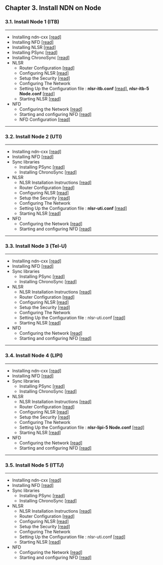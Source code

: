    ## Chapter 3. Install NDN on Node  
   ### 3.1. Install Node 1 (ITB) 
   ***
   - Installing ndn-cxx [[read]](https://github.com/syaifulahdan/Mini-NDN-Work/blob/main/Assignment%202:NDNrg-Topology/install-nodeNDN-Node-1.md)
   - Installing NFD [[read]](https://github.com/syaifulahdan/Mini-NDN-Work/blob/main/Assignment%202:NDNrg-Topology/install-NFD-nodeNDN-Node-1.md)
   - Installing NLSR [[read]](https://github.com/syaifulahdan/Mini-NDN-Work/blob/main/Assignment%202:NDNrg-Topology/install-NLSR-nodeNDN-Node-1.md)  
   - Installing PSync [[read]](https://github.com/syaifulahdan/Mini-NDN-Work/blob/main/Assignment%202:NDNrg-Topology/install-PSync-nodeNDN-Node-1.md)
   - Installing ChronoSync [[read]](https://github.com/syaifulahdan/Mini-NDN-Work/blob/main/Assignment%202:NDNrg-Topology/install-Chronosync-nodeNDN-Node-1.md)
   - NLSR
      - Router Configuration [[read]](https://github.com/syaifulahdan/Mini-NDN-Work/blob/main/Assignment%202:NDNrg-Topology/router-config-Node-1.md)
      - Configuring NLSR  [[read]](https://github.com/syaifulahdan/Mini-NDN-Work/blob/main/Assignment%202:NDNrg-Topology/NLSR-Configuring-Node1.md)
      - Setup the Security [[read]](https://github.com/syaifulahdan/Mini-NDN-Work/blob/main/Assignment%202:NDNrg-Topology/NLSR-Settingup-security-Node1.md)
      - Configuring The Network
      - Setting Up the Configuration file : <b>nlsr-itb.conf</b> [[read]](https://github.com/syaifulahdan/Mini-NDN-Work/blob/main/Assignment%202:NDNrg-Topology/NLSR-setting-upthe-configurationfile-node1.md), <b>nlsr-itb-5 Node.conf</b> [[read]](https://github.com/syaifulahdan/Mini-NDN-Work/blob/main/Assignment%202:NDNrg-Topology/NLSR-setting-upthe-configurationfile-node1-5node.md)
      - Starting NLSR [[read]](https://github.com/syaifulahdan/Mini-NDN-Work/blob/main/Assignment%202:NDNrg-Topology/NLSR-starting-Node1.md)
   - NFD
      - Configuring the Network [[read]](https://github.com/syaifulahdan/Mini-NDN-Work/blob/main/Assignment%202:NDNrg-Topology/NFD-configuring-network-node1.md)
      - Starting and configuring NFD [[read]](https://github.com/syaifulahdan/Mini-NDN-Work/blob/main/Assignment%202:NDNrg-Topology/NFD-starting-node1.md)
      - NFD Configuration [[read]](https://github.com/syaifulahdan/Mini-NDN-Work/blob/main/Assignment%202:NDNrg-Topology/NDNrg-Image-Node1/NFD-Node1-Configuration.md)
*** 
  ### 3.2. Install Node 2 (UTI)
***
   - Installing ndn-cxx [[read]](https://github.com/syaifulahdan/Mini-NDN-Work/blob/main/Assignment%202:NDNrg-Topology/install-nodeNDN-Node-2.md)
   - Installing NFD [[read]](https://github.com/syaifulahdan/Mini-NDN-Work/blob/main/Assignment%202:NDNrg-Topology/install-NFD-nodeNDN-Node-2.md)
   - Sync libraries 
     - Installing PSync [[read]](https://github.com/syaifulahdan/Mini-NDN-Work/blob/main/Assignment%202:NDNrg-Topology/install-PSync-nodeNDN-Node-2.md)
     - Installing ChronoSync [[read]](https://github.com/syaifulahdan/Mini-NDN-Work/blob/main/Assignment%202:NDNrg-Topology/install-Chronosync-nodeNDN-Node-2.md)
   - NLSR
     - NLSR Installation Instructions [[read]](https://github.com/syaifulahdan/Mini-NDN-Work/blob/main/Assignment%202:NDNrg-Topology/install-NLSR-nodeNDN-Node-2.md)
     - Router Configuration [[read]](https://github.com/syaifulahdan/Mini-NDN-Work/blob/main/Assignment%202:NDNrg-Topology/router-config-Node-2.md)
     - Configuring NLSR  [[read]](https://github.com/syaifulahdan/Mini-NDN-Work/blob/main/Assignment%202:NDNrg-Topology/NLSR-Configuring-Node2.md)
     - Setup the Security [[read]](https://github.com/syaifulahdan/Mini-NDN-Work/blob/main/Assignment%202:NDNrg-Topology/NLSR-Settingup-security-Node2.md)
     - Configuring The Network
     - Setting Up the Configuration file : <b>nlsr-uti.conf</b> [[read]](https://github.com/syaifulahdan/Mini-NDN-Work/blob/main/Assignment%202:NDNrg-Topology/NLSR-setting-upthe-configurationfile-node2.md)
     - Starting NLSR [[read]](https://github.com/syaifulahdan/Mini-NDN-Work/blob/main/Assignment%202:NDNrg-Topology/NLSR-starting-Node2.md)
   - NFD
      - Configuring the Network [[read]](https://github.com/syaifulahdan/Mini-NDN-Work/blob/main/Assignment%202:NDNrg-Topology/NFD-configuring-network-node2.md)
      - Starting and configuring NFD [[read]](https://github.com/syaifulahdan/Mini-NDN-Work/blob/main/Assignment%202:NDNrg-Topology/NFD-starting-node2.md)
***
### 3.3. Install Node 3 (Tel-U) 
***
   - Installing ndn-cxx [[read]](https://github.com/syaifulahdan/Mini-NDN-Work/blob/main/Assignment%202:NDNrg-Topology/install-nodeNDN-Node-3.md)
   - Installing NFD [[read]](https://github.com/syaifulahdan/Mini-NDN-Work/blob/main/Assignment%202:NDNrg-Topology/install-NFD-nodeNDN-Node-3.md)
   - Sync libraries 
     - Installing PSync [[read]](https://github.com/syaifulahdan/Mini-NDN-Work/blob/main/Assignment%202:NDNrg-Topology/install-PSync-nodeNDN-Node-3.md)
     - Installing ChronoSync [[read]](https://github.com/syaifulahdan/Mini-NDN-Work/blob/main/Assignment%202:NDNrg-Topology/install-Chronosync-nodeNDN-Node-3.md)
   - NLSR
     - NLSR Installation Instructions [[read]](https://github.com/syaifulahdan/Mini-NDN-Work/blob/main/Assignment%202:NDNrg-Topology/install-NLSR-nodeNDN-Node-3.md)
     - Router Configuration [[read]](https://github.com/syaifulahdan/Mini-NDN-Work/blob/main/Assignment%202:NDNrg-Topology/router-config-Node-3.md)
     - Configuring NLSR  [[read]](https://github.com/syaifulahdan/Mini-NDN-Work/blob/main/Assignment%202:NDNrg-Topology/NLSR-Configuring-Node3.md)
     - Setup the Security [[read]](https://github.com/syaifulahdan/Mini-NDN-Work/blob/main/Assignment%202:NDNrg-Topology/NLSR-Settingup-security-Node3.md)
     - Configuring The Network
     - Setting Up the Configuration file : nlsr-uti.conf [[read]](https://github.com/syaifulahdan/Mini-NDN-Work/blob/main/Assignment%202:NDNrg-Topology/NLSR-setting-upthe-configurationfile-node2.md)
     - Starting NLSR [[read]](https://github.com/syaifulahdan/Mini-NDN-Work/blob/main/Assignment%202:NDNrg-Topology/NLSR-starting-Node3.md)
   - NFD
      - Configuring the Network [[read]](https://github.com/syaifulahdan/Mini-NDN-Work/blob/main/Assignment%202:NDNrg-Topology/NFD-configuring-network-node3.md)
      - Starting and configuring NFD [[read]](https://github.com/syaifulahdan/Mini-NDN-Work/blob/main/Assignment%202:NDNrg-Topology/NFD-starting-node3.md)

***
### 3.4. Install Node 4 (LIPI) 
***
   - Installing ndn-cxx [[read]](https://github.com/syaifulahdan/Mini-NDN-Work/blob/main/Assignment%202:NDNrg-Topology/install-nodeNDN-Node-4.md)
   - Installing NFD [[read]](https://github.com/syaifulahdan/Mini-NDN-Work/blob/main/Assignment%202:NDNrg-Topology/install-NFD-nodeNDN-Node-4.md)
   - Sync libraries 
     - Installing PSync [[read]](https://github.com/syaifulahdan/Mini-NDN-Work/blob/main/Assignment%202:NDNrg-Topology/install-PSync-nodeNDN-Node-4.md)
     - Installing ChronoSync [[read]](https://github.com/syaifulahdan/Mini-NDN-Work/blob/main/Assignment%202:NDNrg-Topology/install-Chronosync-nodeNDN-Node-4.md)
   - NLSR
     - NLSR Installation Instructions [[read]](https://github.com/syaifulahdan/Mini-NDN-Work/blob/main/Assignment%202:NDNrg-Topology/install-NLSR-nodeNDN-Node-4.md)
     - Router Configuration [[read]](https://github.com/syaifulahdan/Mini-NDN-Work/blob/main/Assignment%202:NDNrg-Topology/router-config-Node-4.md)
     - Configuring NLSR  [[read]](https://github.com/syaifulahdan/Mini-NDN-Work/blob/main/Assignment%202:NDNrg-Topology/NLSR-Configuring-Node4.md)
     - Setup the Security [[read]](https://github.com/syaifulahdan/Mini-NDN-Work/blob/main/Assignment%202:NDNrg-Topology/NLSR-Settingup-security-Node4.md)
     - Configuring The Network
     - Setting Up the Configuration file : <b>nlsr-lipi-5 Node.conf</b> [[read]](https://github.com/syaifulahdan/Mini-NDN-Work/blob/main/Assignment%202:NDNrg-Topology/NLSR-setting-upthe-configurationfile-node4.md)
     - Starting NLSR [[read]](https://github.com/syaifulahdan/Mini-NDN-Work/blob/main/Assignment%202:NDNrg-Topology/NLSR-starting-Node2.md)
   - NFD
      - Configuring the Network [[read]](https://github.com/syaifulahdan/Mini-NDN-Work/blob/main/Assignment%202:NDNrg-Topology/NFD-configuring-network-node4.md)
      - Starting and configuring NFD [[read]](https://github.com/syaifulahdan/Mini-NDN-Work/blob/main/Assignment%202:NDNrg-Topology/NLSR-starting-Node4.md)

 ***
### 3.5. Install Node 5 (ITTJ) 
***
   - Installing ndn-cxx [[read]](https://github.com/syaifulahdan/Mini-NDN-Work/blob/main/Assignment%202:NDNrg-Topology/install-nodeNDN-Node-2.md)
   - Installing NFD [[read]](https://github.com/syaifulahdan/Mini-NDN-Work/blob/main/Assignment%202:NDNrg-Topology/install-NFD-nodeNDN-Node-2.md)
   - Sync libraries 
     - Installing PSync [[read]](https://github.com/syaifulahdan/Mini-NDN-Work/blob/main/Assignment%202:NDNrg-Topology/install-PSync-nodeNDN-Node-2.md)
     - Installing ChronoSync [[read]](https://github.com/syaifulahdan/Mini-NDN-Work/blob/main/Assignment%202:NDNrg-Topology/install-Chronosync-nodeNDN-Node-2.md)
   - NLSR
     - NLSR Installation Instructions [[read]](https://github.com/syaifulahdan/Mini-NDN-Work/blob/main/Assignment%202:NDNrg-Topology/install-NLSR-nodeNDN-Node-2.md)
     - Router Configuration [[read]](https://github.com/syaifulahdan/Mini-NDN-Work/blob/main/Assignment%202:NDNrg-Topology/router-config-Node-1.md)
     - Configuring NLSR  [[read]](https://github.com/syaifulahdan/Mini-NDN-Work/blob/main/Assignment%202:NDNrg-Topology/NLSR-Configuring-Node2.md)
     - Setup the Security [[read]](https://github.com/syaifulahdan/Mini-NDN-Work/blob/main/Assignment%202:NDNrg-Topology/NLSR-Settingup-security-Node2.md)
     - Configuring The Network
     - Setting Up the Configuration file : nlsr-uti.conf [[read]](https://github.com/syaifulahdan/Mini-NDN-Work/blob/main/Assignment%202:NDNrg-Topology/NLSR-setting-upthe-configurationfile-node2.md)
     - Starting NLSR [[read]](https://github.com/syaifulahdan/Mini-NDN-Work/blob/main/Assignment%202:NDNrg-Topology/NLSR-starting-Node2.md)
   - NFD
      - Configuring the Network [[read]](https://github.com/syaifulahdan/Mini-NDN-Work/blob/main/Assignment%202:NDNrg-Topology/NFD-configuring-network-node2.md)
      - Starting and configuring NFD [[read]](https://github.com/syaifulahdan/Mini-NDN-Work/blob/main/Assignment%202:NDNrg-Topology/NFD-starting-node2.md)

